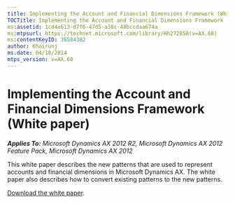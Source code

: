 ```yaml
---
title: Implementing the Account and Financial Dimensions Framework (White paper)
TOCTitle: Implementing the Account and Financial Dimensions Framework
ms:assetid: 1cd4e613-d7f6-47d5-a38c-48bccdaa674a
ms:mtpsurl: https://technet.microsoft.com/library/Hh272858(v=AX.60)
ms:contentKeyID: 36584382
author: Khairunj
ms.date: 04/18/2014
mtps_version: v=AX.60
---
```


# Implementing the Account and Financial Dimensions Framework (White paper) 


_**Applies To:** Microsoft Dynamics AX 2012 R2, Microsoft Dynamics AX 2012 Feature Pack, Microsoft Dynamics AX 2012_

This white paper describes the new patterns that are used to represent accounts and financial dimensions in Microsoft Dynamics AX. The white paper also describes how to convert existing patterns to the new patterns.

[Download the white paper](http://go.microsoft.com/fwlink/?linkid=213133).

  


